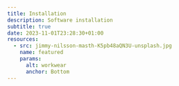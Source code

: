 ```yaml
---
title: Installation
description: Software installation
subtitle: true
date: 2023-11-01T23:28:30+01:00
resources:
  - src: jimmy-nilsson-masth-K5pb48aQN3U-unsplash.jpg
    name: featured
    params:
      alt: workwear
      anchor: Bottom
---
```

